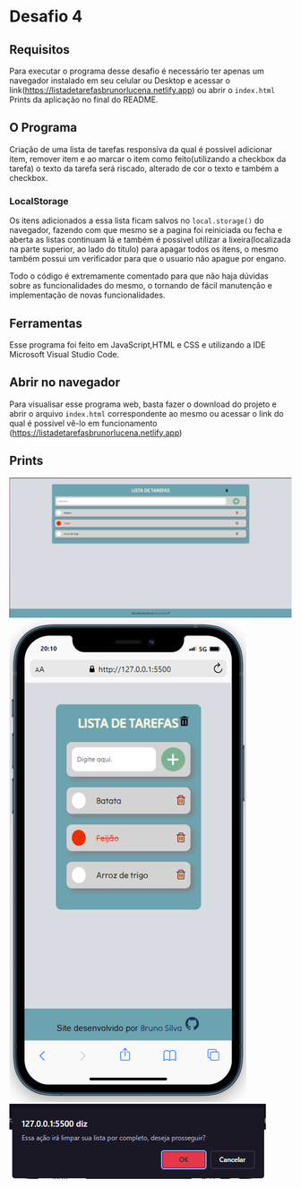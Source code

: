 # Desafio 4

## Requisitos

Para executar o programa desse desafio é necessário ter apenas um navegador instalado em seu celular ou Desktop e acessar o link(https://listadetarefasbrunorlucena.netlify.app) ou abrir o `index.html`
Prints da aplicação no final do README.
## O Programa

Criação de uma lista de tarefas responsiva da qual é possivel adicionar item, remover item e ao marcar o item como feito(utilizando a checkbox da tarefa) o texto da tarefa será riscado, alterado de cor o texto e também a checkbox.

### LocalStorage
Os itens adicionados a essa lista ficam salvos no ```local.storage()``` do navegador, fazendo com que mesmo se a pagina foi reiniciada ou fecha e aberta as listas continuam lá e também é possivel utilizar a lixeira(localizada na parte superior, ao lado do titulo) para apagar todos os itens, o mesmo também possui um verificador para que o usuario não apague por engano.

Todo o código é extremamente comentado para que não haja dúvidas sobre as funcionalidades do mesmo, o tornando de fácil manutenção e implementação de novas funcionalidades.

## Ferramentas

Esse programa foi feito em JavaScript,HTML e CSS e utilizando a IDE Microsoft Visual Studio Code.

## Abrir no navegador

Para visualisar esse programa web, basta fazer o download do projeto e abrir o arquivo `index.html` correspondente ao mesmo ou acessar o link do qual é possivel vê-lo em funcionamento (https://listadetarefasbrunorlucena.netlify.app)

## Prints
![Modo Desktop](https://github.com/BrunoRafaSilva/Desafio-Verttice/blob/main/desafio04/Prints/desktopMode.png?raw=true)
![Modo Mobile](https://github.com/BrunoRafaSilva/Desafio-Verttice/blob/main/desafio04/Prints/mobileMode.png?raw=true)
![Validador](https://github.com/BrunoRafaSilva/Desafio-Verttice/blob/main/desafio04/Prints/validator.png?raw=true)
